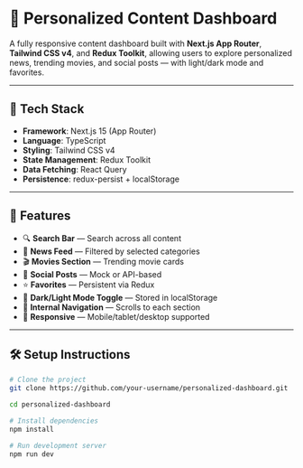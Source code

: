 # 🧠 Personalized Content Dashboard

A fully responsive content dashboard built with **Next.js App Router**, **Tailwind CSS v4**, and **Redux Toolkit**, allowing users to explore personalized news, trending movies, and social posts — with light/dark mode and favorites.

---

## 🚀 Tech Stack

- **Framework**: Next.js 15 (App Router)
- **Language**: TypeScript
- **Styling**: Tailwind CSS v4
- **State Management**: Redux Toolkit
- **Data Fetching**: React Query
- **Persistence**: redux-persist + localStorage

---

## 📌 Features

- 🔍 **Search Bar** — Search across all content
- 📰 **News Feed** — Filtered by selected categories
- 🎬 **Movies Section** — Trending movie cards
- 📱 **Social Posts** — Mock or API-based
- ⭐ **Favorites** — Persistent via Redux
- 🌙 **Dark/Light Mode Toggle** — Stored in localStorage
- 🎯 **Internal Navigation** — Scrolls to each section
- 📱 **Responsive** — Mobile/tablet/desktop supported

---

## 🛠 Setup Instructions

```bash
# Clone the project
git clone https://github.com/your-username/personalized-dashboard.git

cd personalized-dashboard

# Install dependencies
npm install

# Run development server
npm run dev

